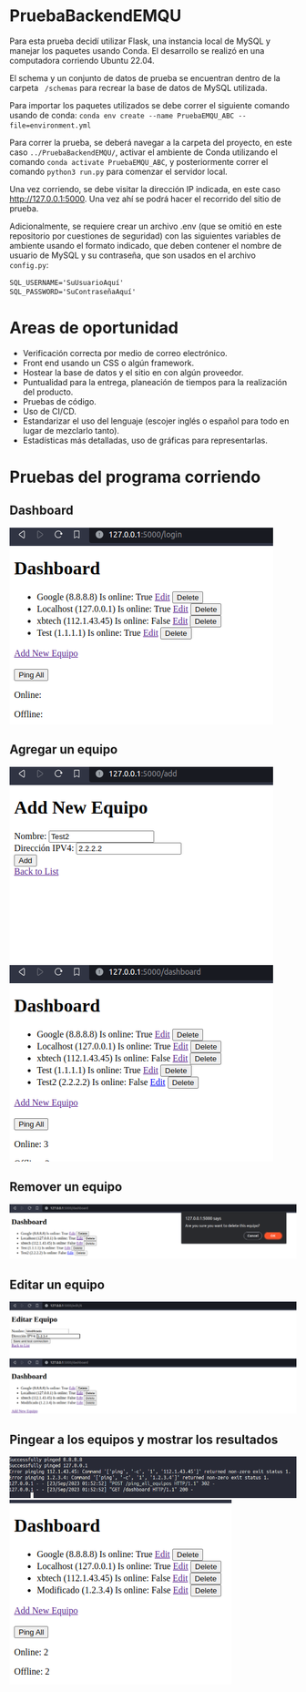 # PruebaBackendEMQU

Para esta prueba decidí utilizar Flask, una instancia local de MySQL y manejar los paquetes usando Conda. El desarrollo se realizó en una computadora corriendo Ubuntu 22.04.

El schema y un conjunto de datos de prueba se encuentran dentro de la carpeta ` /schemas` para recrear la base de datos de MySQL utilizada.

Para importar los paquetes utilizados se debe correr el siguiente comando usando de conda: ```conda env create --name PruebaEMQU_ABC --file=environment.yml```

Para correr la prueba, se deberá navegar a la carpeta del proyecto, en este caso `../PruebaBackendEMQU/`, activar el ambiente de Conda utilizando el comando `conda activate PruebaEMQU_ABC`, y posteriormente correr el comando `python3 run.py` para comenzar el servidor local. 

Una vez corriendo, se debe visitar la dirección IP indicada, en este caso http://127.0.0.1:5000. Una vez ahí se podrá hacer el recorrido del sitio de prueba.

Adicionalmente, se requiere crear un archivo .env (que se omitió en este repositorio por cuestiones de seguridad) con las siguientes variables de ambiente usando el formato indicado, que deben contener el nombre de usuario de MySQL y su contraseña, que son usados en el archivo `config.py`: 

```
SQL_USERNAME='SuUsuarioAquí'
SQL_PASSWORD='SuContraseñaAquí'
```

# Areas de oportunidad
- Verificación correcta por medio de correo electrónico.
- Front end usando un CSS o algún framework.
- Hostear la base de datos y el sitio en con algún proveedor.
- Puntualidad para la entrega, planeación de tiempos para la realización del producto.
- Pruebas de código.
- Uso de CI/CD.
- Estandarizar el uso del lenguaje (escojer inglés o español para todo en lugar de mezclarlo tanto).
- Estadísticas más detalladas, uso de gráficas para representarlas.

# Pruebas del programa corriendo
## Dashboard
![](./capturas/Dashboard.png "")

## Agregar un equipo
![](./capturas/Agregar.png "")
![](./capturas/NewEquipo.png "")

## Remover un equipo
![](./capturas/Delete.png "")

## Editar un equipo
![](./capturas/Edit.png "")
![](./capturas/Editado.png "")

## Pingear a los equipos y mostrar los resultados
![](./capturas/Pings.png "")
![](./capturas/ResultadosPings.png "")
